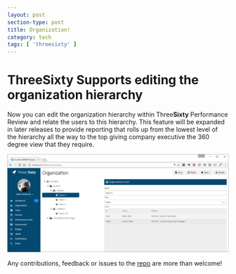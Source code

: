 ```yaml
---
layout: post
section-type: post
title: Organization!
category: tech
tags: [ 'threesixty' ]
---
```


# Three**Sixty** Supports editing the organization hierarchy

Now you can edit the organization hierarchy within Three**Sixty** Performance Review and relate the users to this hierarchy. This feature will be expanded in later releases to provide reporting that rolls up from the lowest level of the hierarchy all the way to the top giving company executive the 360 degree view that they require. 

![alt text](/img/ThreeSixty/Organization.png "ThreeSixty Organization")

Any contributions, feedback or issues to the <a href="https://github.com/markash/threesixty" target="\_blank">repo</a> are more than welcome!
